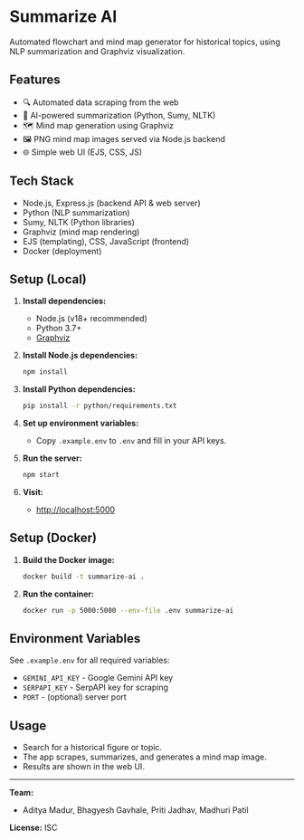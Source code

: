 # Summarize AI

Automated flowchart and mind map generator for historical topics, using NLP summarization and Graphviz visualization.

## Features
- 🔍 Automated data scraping from the web
- 📄 AI-powered summarization (Python, Sumy, NLTK)
- 🗺️ Mind map generation using Graphviz
- 🖼️ PNG mind map images served via Node.js backend
- 🌐 Simple web UI (EJS, CSS, JS)

## Tech Stack
- Node.js, Express.js (backend API & web server)
- Python (NLP summarization)
- Sumy, NLTK (Python libraries)
- Graphviz (mind map rendering)
- EJS (templating), CSS, JavaScript (frontend)
- Docker (deployment)

## Setup (Local)

1. **Install dependencies:**
   - Node.js (v18+ recommended)
   - Python 3.7+
   - [Graphviz](https://graphviz.gitlab.io/download/)

2. **Install Node.js dependencies:**
   ```sh
   npm install
   ```

3. **Install Python dependencies:**
   ```sh
   pip install -r python/requirements.txt
   ```

4. **Set up environment variables:**
   - Copy `.example.env` to `.env` and fill in your API keys.

5. **Run the server:**
   ```sh
   npm start
   ```

6. **Visit:**
   - [http://localhost:5000](http://localhost:5000)

## Setup (Docker)

1. **Build the Docker image:**
   ```sh
   docker build -t summarize-ai .
   ```
2. **Run the container:**
   ```sh
   docker run -p 5000:5000 --env-file .env summarize-ai
   ```

## Environment Variables
See `.example.env` for all required variables:
- `GEMINI_API_KEY` - Google Gemini API key
- `SERPAPI_KEY` - SerpAPI key for scraping
- `PORT` - (optional) server port

## Usage
- Search for a historical figure or topic.
- The app scrapes, summarizes, and generates a mind map image.
- Results are shown in the web UI.

---

**Team:**
- Aditya Madur, Bhagyesh Gavhale, Priti Jadhav, Madhuri Patil

**License:** ISC 